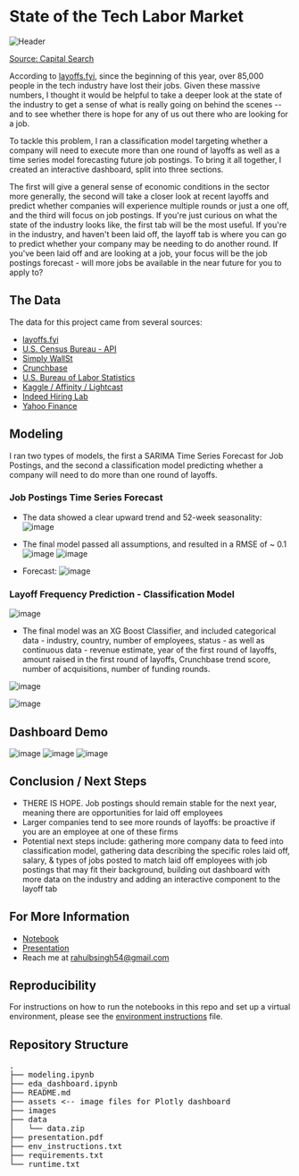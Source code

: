 
# State of the Tech Labor Market
![Header](https://github.com/ntdoris/dsc-project-5/blob/main/images/header.png)

[Source: Capital Search](https://www.capitalsearch.com/2018-job-market/)


According to [layoffs.fyi](https://layoffs.fyi/), since the beginning of this year, over 85,000 people in the tech industry have lost their jobs. Given these massive numbers, I thought it would be helpful to take a deeper look at the state of the industry to get a sense of what is really going on behind the scenes -- and to see whether there is hope for any of us out there who are looking for a job.

To tackle this problem, I ran a classification model targeting whether a company will need to execute more than one round of layoffs as well as a time series model forecasting future job postings. To bring it all together, I created an interactive dashboard, split into three sections.

The first will give a general sense of economic conditions in the sector more generally, the second will take a closer look at recent layoffs and predict whether companies will experience multiple rounds or just a one off, and the third will focus on job postings. If you're just curious on what the state of the industry looks like, the first tab will be the most useful. If you're in the industry, and haven't been laid off, the layoff tab is where you can go to predict whether your company may be needing to do another round. If you've been laid off and are looking at a job, your focus will be the job postings forecast - will more jobs be available in the near future for you to apply to? 


## The Data

The data for this project came from several sources:
* [layoffs.fyi](https://layoffs.fyi/)
* [U.S. Census Bureau - API](https://api.census.gov/data/timeseries/eits/bfs.html)
* [Simply WallSt](https://simplywall.st/markets/us/tech)
* [Crunchbase](https://www.crunchbase.com/)
* [U.S. Bureau of Labor Statistics](https://www.bls.gov/)
* [Kaggle / Affinity / Lightcast](https://www.kaggle.com/datasets/douglaskgaraujo/opportunity-insights-real-time-economic-tracker-us)
* [Indeed Hiring Lab](https://www.hiringlab.org/)
* [Yahoo Finance](https://finance.yahoo.com/)

## Modeling

I ran two types of models, the first a SARIMA Time Series Forecast for Job Postings, and the second a classification model predicting whether a company will need to do more than one round of layoffs.

### Job Postings Time Series Forecast

* The data showed a clear upward trend and 52-week seasonality:
![image](https://github.com/ntdoris/dsc-project-5/blob/main/images/seasonality.png)

* The final model passed all assumptions, and resulted in a RMSE of ~ 0.1
![image](https://github.com/ntdoris/dsc-project-5/blob/main/images/model_validation.png)
![image](https://github.com/ntdoris/dsc-project-5/blob/main/images/timeseries_diagnostics.png)

* Forecast:
![image](https://github.com/ntdoris/dsc-project-5/blob/main/assets/job_forecast.png)

### Layoff Frequency Prediction - Classification Model

![image](https://github.com/ntdoris/dsc-project-5/blob/main/images/layoffs_ind.png)

* The final model was an XG Boost Classifier, and included categorical data - industry, country, number of employees, status - as well as continuous data - revenue estimate, year of the first round of layoffs, amount raised in the first round of layoffs, Crunchbase trend score, number of acquisitions, number of funding rounds.

![image](https://github.com/ntdoris/dsc-project-5/blob/main/images/feat_importance_final.png)

![image](https://github.com/ntdoris/tech-layoffs-dashboard/blob/main/assets/final_confusion_matrix.png)

## Dashboard Demo

![image](https://github.com/ntdoris/dsc-project-5/blob/main/images/dash1.png)
![image](https://github.com/ntdoris/dsc-project-5/blob/main/images/dash2.png)
![image](https://github.com/ntdoris/dsc-project-5/blob/main/images/dash3.png)

## Conclusion / Next Steps

* THERE IS HOPE. Job postings should remain stable for the next year, meaning there are opportunities for laid off employees
* Larger companies tend to see more rounds of layoffs: be proactive if you are an employee at one of these firms
* Potential next steps include: gathering more company data to feed into classification model, gathering data describing the specific roles laid off, salary, & types of jobs posted to match laid off employees with job postings that may fit their background, building out dashboard with more data on the industry and adding an interactive component to the layoff tab

## For More Information

* [Notebook](https://github.com/ntdoris/dsc-project-5/blob/main/modeling.ipynb)
* [Presentation](https://github.com/ntdoris/dsc-project-5/blob/main/presentation.pdf)
* Reach me at rahulbsingh54@gmail.com

## Reproducibility
For instructions on how to run the notebooks in this repo and set up a virtual environment, please see the [environment instructions](https://github.com/ntdoris/tech-layoffs-dashboard/blob/main/env_instructions.txt) file.

## Repository Structure

<pre>
.
├── modeling.ipynb
├── eda_dashboard.ipynb
├── README.md
├── assets <-- image files for Plotly dashboard
├── images
├── data
│   └── data.zip
├── presentation.pdf
├── env_instructions.txt
├── requirements.txt
└── runtime.txt
</pre> 
